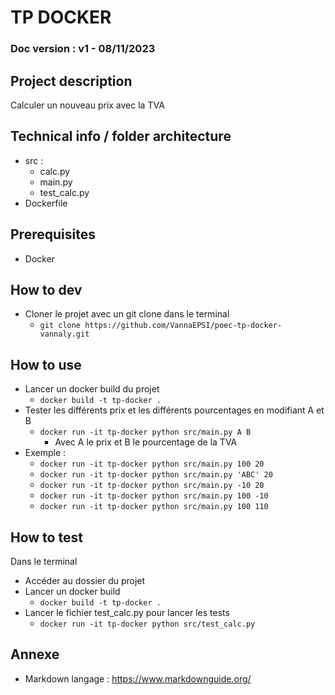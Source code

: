 # TP DOCKER
### Doc version : v1 - 08/11/2023
## Project description
Calculer un nouveau prix avec la TVA

## Technical info / folder architecture
- src :
  - calc.py
  - main.py
  - test_calc.py
- Dockerfile

## Prerequisites
- Docker

## How to dev
- Cloner le projet avec un git clone dans le terminal
  - `git clone https://github.com/VannaEPSI/poec-tp-docker-vannaly.git`

## How to use
- Lancer un docker build du projet
  - `docker build -t tp-docker .`
- Tester les différents prix et les différents pourcentages en modifiant A et B
  - `docker run -it tp-docker python src/main.py A B`
    - Avec A le prix et B le pourcentage de la TVA
- Exemple :
  - `docker run -it tp-docker python src/main.py 100 20`
  - `docker run -it tp-docker python src/main.py 'ABC' 20`
  - `docker run -it tp-docker python src/main.py -10 20`
  - `docker run -it tp-docker python src/main.py 100 -10`
  - `docker run -it tp-docker python src/main.py 100 110`
  
## How to test
Dans le terminal
- Accéder au dossier du projet
- Lancer un docker build
  - `docker build -t tp-docker .`
- Lancer le fichier test_calc.py pour lancer les tests
  - `docker run -it tp-docker python src/test_calc.py`


## Annexe
- Markdown langage : https://www.markdownguide.org/